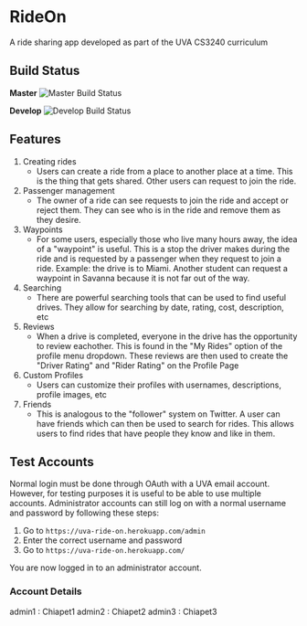 # RideOn
A ride sharing app developed as part of the UVA CS3240 curriculum

## Build Status
**Master**
![Master Build Status](https://travis-ci.com/uva-cs3240-f19/project-102-rideon.svg?token=6qzs2Kors1PzmyQsy5PA&branch=master)

**Develop**
![Develop Build Status](https://travis-ci.com/uva-cs3240-f19/project-102-rideon.svg?token=6qzs2Kors1PzmyQsy5PA&branch=develop)

## Features

1. Creating rides
	* Users can create a ride from a place to another place at a time. This is the thing that gets shared. Other users can request to join the ride.
2. Passenger management
	* The owner of a ride can see requests to join the ride and accept or reject them. They can see who is in the ride and remove them as they desire.
3. Waypoints
	* For some users, especially those who live many hours away, the idea of a "waypoint" is useful. This is a stop the driver makes during the ride and is requested by a passenger when they request to join a ride. Example: the drive is to Miami. Another student can request a waypoint in Savanna because it is not far out of the way.
4. Searching
	* There are powerful searching tools that can be used to find useful drives. They allow for searching by date, rating, cost, description, etc
5. Reviews
	* When a drive is completed, everyone in the drive has the opportunity to review eachother. This is found in the "My Rides" option of the profile menu dropdown. These reviews are then used to create the "Driver Rating" and "Rider Rating" on the Profile Page
6. Custom Profiles
	* Users can customize their profiles with usernames, descriptions, profile images, etc
7. Friends
	* This is analogous to the "follower" system on Twitter. A user can have friends which can then be used to search for rides. This allows users to find rides that have people they know and like in them.

## Test Accounts

Normal login must be done through OAuth with a UVA email account. However, for testing purposes it is useful to be able to use multiple accounts. Administrator accounts can still log on with a normal username and password by following these steps:

1. Go to `https://uva-ride-on.herokuapp.com/admin`
2. Enter the correct username and password
3. Go to `https://uva-ride-on.herokuapp.com/`

You are now logged in to an administrator account.

### Account Details

admin1 : Chiapet1
admin2 : Chiapet2
admin3 : Chiapet3